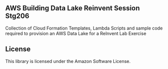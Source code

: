 ## AWS Building Data Lake Reinvent Session Stg206

Collection of Cloud Formation Templates, Lambda Scripts and sample code required to provision an AWS Data Lake for a ReInvent Lab Exercise

## License

This library is licensed under the Amazon Software License.
